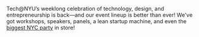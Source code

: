 Tech@NYU’s weeklong celebration of technology, design, and entrepreneurship is back—and our event lineup is better than ever! We've got workshops, speakers, panels, a lean startup machine, and even the [biggest NYC party](http://www.eventbrite.com/e/first-annual-new-york-city-tech-party-tickets-13771030523?discount=Tech@NYU) in store!